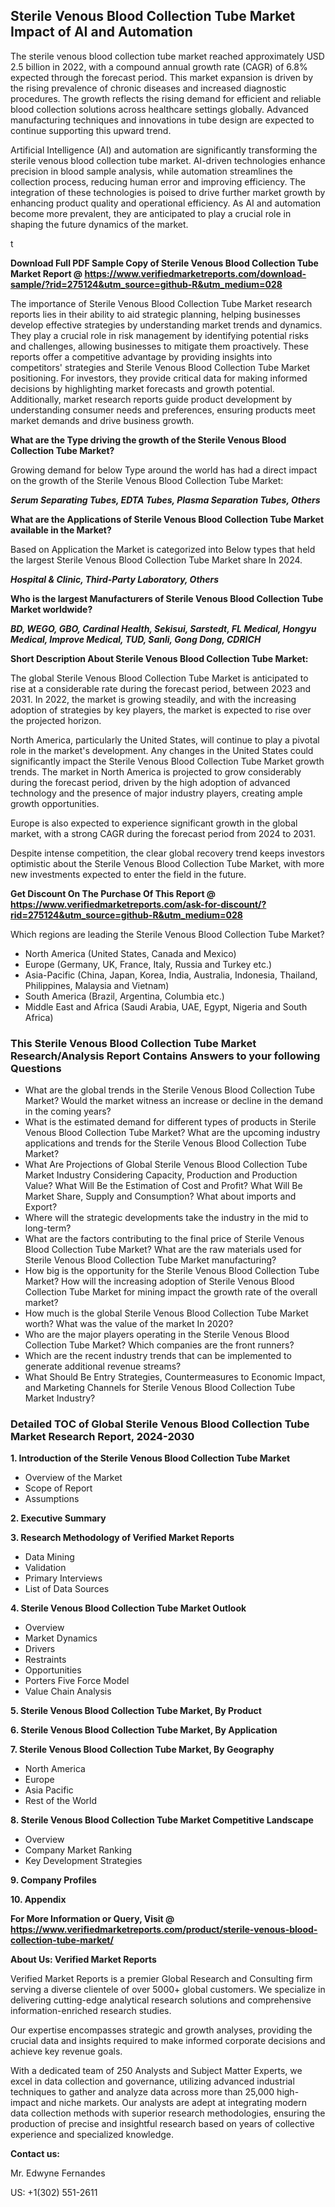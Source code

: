 <h2>Sterile Venous Blood Collection Tube Market Impact of AI and Automation</h2><p>The sterile venous blood collection tube market reached approximately USD 2.5 billion in 2022, with a compound annual growth rate (CAGR) of 6.8% expected through the forecast period. This market expansion is driven by the rising prevalence of chronic diseases and increased diagnostic procedures. The growth reflects the rising demand for efficient and reliable blood collection solutions across healthcare settings globally. Advanced manufacturing techniques and innovations in tube design are expected to continue supporting this upward trend.</p><p>Artificial Intelligence (AI) and automation are significantly transforming the sterile venous blood collection tube market. AI-driven technologies enhance precision in blood sample analysis, while automation streamlines the collection process, reducing human error and improving efficiency. The integration of these technologies is poised to drive further market growth by enhancing product quality and operational efficiency. As AI and automation become more prevalent, they are anticipated to play a crucial role in shaping the future dynamics of the market.</p>t</p><p id="" class=""><strong>Download Full PDF Sample Copy of Sterile Venous Blood Collection Tube Market Report @ <a href="https://www.verifiedmarketreports.com/download-sample/?rid=275124&utm_source=github-R&utm_medium=028" target="_blank">https://www.verifiedmarketreports.com/download-sample/?rid=275124&utm_source=github-R&utm_medium=028</a></strong></p><p>The importance of&nbsp;Sterile Venous Blood Collection Tube Market research reports lies in their ability to aid strategic planning, helping businesses develop effective strategies by understanding market trends and dynamics. They play a crucial role in risk management by identifying potential risks and challenges, allowing businesses to mitigate them proactively. These reports offer a competitive advantage by providing insights into competitors' strategies and Sterile Venous Blood Collection Tube Market positioning. For investors, they provide critical data for making informed decisions by highlighting market forecasts and growth potential. Additionally, market research reports guide product development by understanding consumer needs and preferences, ensuring products meet market demands and drive business growth.</p><p><strong>What are the&nbsp;Type driving the growth of the Sterile Venous Blood Collection Tube Market?</strong></p><p id="" class="">Growing demand for below Type around the world has had a direct impact on the growth of the Sterile Venous Blood Collection Tube Market:</p><em><strong>Serum Separating Tubes, EDTA Tubes, Plasma Separation Tubes, Others</strong></em></p><strong>What are the&nbsp;Applications&nbsp;of Sterile Venous Blood Collection Tube Market available in the Market?</strong></p><p id="" class="">Based on Application the Market is categorized into Below types that held the largest Sterile Venous Blood Collection Tube Market share In 2024.</p><em><strong>Hospital & Clinic, Third-Party Laboratory, Others</strong></em></p><strong>Who is the largest Manufacturers of Sterile Venous Blood Collection Tube Market worldwide?</strong></p><p><em><strong>BD, WEGO, GBO, Cardinal Health, Sekisui, Sarstedt, FL Medical, Hongyu Medical, Improve Medical, TUD, Sanli, Gong Dong, CDRICH</strong></em></p><p id="" class=""><strong>Short Description About Sterile Venous Blood Collection Tube Market:</strong></p><p>The global Sterile Venous Blood Collection Tube Market is anticipated to rise at a considerable rate during the forecast period, between 2023 and 2031. In 2022, the market is growing steadily, and with the increasing adoption of strategies by key players, the market is expected to rise over the projected horizon.</p><p>North America, particularly the United States, will continue to play a pivotal role in the market's development. Any changes in the United States could significantly impact the Sterile Venous Blood Collection Tube Market growth trends. The market in North America is projected to grow considerably during the forecast period, driven by the high adoption of advanced technology and the presence of major industry players, creating ample growth opportunities.</p><p>Europe is also expected to experience significant growth in the global market, with a strong CAGR during the forecast period from 2024 to 2031.</p><p>Despite intense competition, the clear global recovery trend keeps investors optimistic about the Sterile Venous Blood Collection Tube Market, with more new investments expected to enter the field in the future.</p><p id="" class=""><strong>Get Discount On The Purchase Of This Report @ <a href="https://www.verifiedmarketreports.com/ask-for-discount/?rid=275124&utm_source=github-R&utm_medium=028" target="_blank">https://www.verifiedmarketreports.com/ask-for-discount/?rid=275124&utm_source=github-R&utm_medium=028</a></strong></p>Which regions are leading the Sterile Venous Blood Collection Tube Market?</p><ul><li>North America (United States, Canada and Mexico)</li><li>Europe (Germany, UK, France, Italy, Russia and Turkey etc.)</li><li>Asia-Pacific (China, Japan, Korea, India, Australia, Indonesia, Thailand, Philippines, Malaysia and Vietnam)</li><li>South America (Brazil, Argentina, Columbia etc.)</li><li>Middle East and Africa (Saudi Arabia, UAE, Egypt, Nigeria and South Africa)</li></ul><h3 id="" class="">This Sterile Venous Blood Collection Tube Market Research/Analysis Report Contains Answers to your following Questions</h3><ul><li>What are the global trends in the Sterile Venous Blood Collection Tube Market? Would the market witness an increase or decline in the demand in the coming years?</li><li>What is the estimated demand for different types of products in Sterile Venous Blood Collection Tube Market? What are the upcoming industry applications and trends for the Sterile Venous Blood Collection Tube Market?</li><li>What Are Projections of Global Sterile Venous Blood Collection Tube Market Industry Considering Capacity, Production and Production Value? What Will Be the Estimation of Cost and Profit? What Will Be Market Share, Supply and Consumption? What about imports and Export?</li><li>Where will the strategic developments take the industry in the mid to long-term?</li><li>What are the factors contributing to the final price of Sterile Venous Blood Collection Tube Market? What are the raw materials used for Sterile Venous Blood Collection Tube Market manufacturing?</li><li>How big is the opportunity for the Sterile Venous Blood Collection Tube Market? How will the increasing adoption of Sterile Venous Blood Collection Tube Market for mining impact the growth rate of the overall market?</li><li>How much is the global Sterile Venous Blood Collection Tube Market worth? What was the value of the market In 2020?</li><li>Who are the major players operating in the Sterile Venous Blood Collection Tube Market? Which companies are the front runners?</li><li>Which are the recent industry trends that can be implemented to generate additional revenue streams?</li><li>What Should Be Entry Strategies, Countermeasures to Economic Impact, and Marketing Channels for Sterile Venous Blood Collection Tube Market Industry?</li></ul><h3 id="" class="">Detailed TOC of Global Sterile Venous Blood Collection Tube Market Research Report, 2024-2030</h3><p id="" class=""><strong>1. Introduction of the Sterile Venous Blood Collection Tube Market</strong></p><ul><li>Overview of the Market</li><li>Scope of Report</li><li>Assumptions</li></ul><p id="" class=""><strong>2. Executive Summary</strong></p><p id="" class=""><strong>3. Research Methodology of Verified Market Reports</strong></p><ul><li>Data Mining</li><li>Validation</li><li>Primary Interviews</li><li>List of Data Sources</li></ul><p id="" class=""><strong>4. Sterile Venous Blood Collection Tube Market Outlook</strong></p><ul><li>Overview</li><li>Market Dynamics</li><li>Drivers</li><li>Restraints</li><li>Opportunities</li><li>Porters Five Force Model</li><li>Value Chain Analysis</li></ul><p id="" class=""><strong>5. Sterile Venous Blood Collection Tube Market, By Product</strong></p><p id="" class=""><strong>6. Sterile Venous Blood Collection Tube Market, By Application</strong></p><p id="" class=""><strong>7. Sterile Venous Blood Collection Tube Market, By Geography</strong></p><ul><li>North America</li><li>Europe</li><li>Asia Pacific</li><li>Rest of the World</li></ul><p id="" class=""><strong>8. Sterile Venous Blood Collection Tube Market Competitive Landscape</strong></p><ul><li>Overview</li><li>Company Market Ranking</li><li>Key Development Strategies</li></ul><p id="" class=""><strong>9. Company Profiles</strong></p><p id="" class=""><strong>10. Appendix</strong></p><p id="" class=""><strong>For More Information or Query, Visit @ <a href="https://www.verifiedmarketreports.com/product/sterile-venous-blood-collection-tube-market/" target="_blank">https://www.verifiedmarketreports.com/product/sterile-venous-blood-collection-tube-market/</a></strong></p><p id="" class=""><strong>About Us: Verified Market Reports</strong></p><p id="" class="">Verified Market Reports is a premier Global Research and Consulting firm serving a diverse clientele of over 5000+ global customers. We specialize in delivering cutting-edge analytical research solutions and comprehensive information-enriched research studies.</p><p id="" class="">Our expertise encompasses strategic and growth analyses, providing the crucial data and insights required to make informed corporate decisions and achieve key revenue goals.</p><p id="" class="">With a dedicated team of 250 Analysts and Subject Matter Experts, we excel in data collection and governance, utilizing advanced industrial techniques to gather and analyze data across more than 25,000 high-impact and niche markets. Our analysts are adept at integrating modern data collection methods with superior research methodologies, ensuring the production of precise and insightful research based on years of collective experience and specialized knowledge.</p><p id="" class=""><strong>Contact us:</strong></p><p id="" class="">Mr. Edwyne Fernandes</p><p id="" class="">US: +1(302) 551-2611</p>